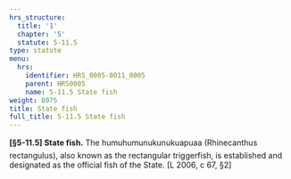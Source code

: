 ```yaml
---
hrs_structure:
  title: '1'
  chapter: '5'
  statute: 5-11.5
type: statute
menu:
  hrs:
    identifier: HRS_0005-0011_0005
    parent: HRS0005
    name: 5-11.5 State fish
weight: 8075
title: State fish
full_title: 5-11.5 State fish
---
```

**[§5-11.5] State fish.** The humuhumunukunukuapuaa (Rhinecanthus rectangulus), also known as the rectangular triggerfish, is established and designated as the official fish of the State. [L 2006, c 67, §2]